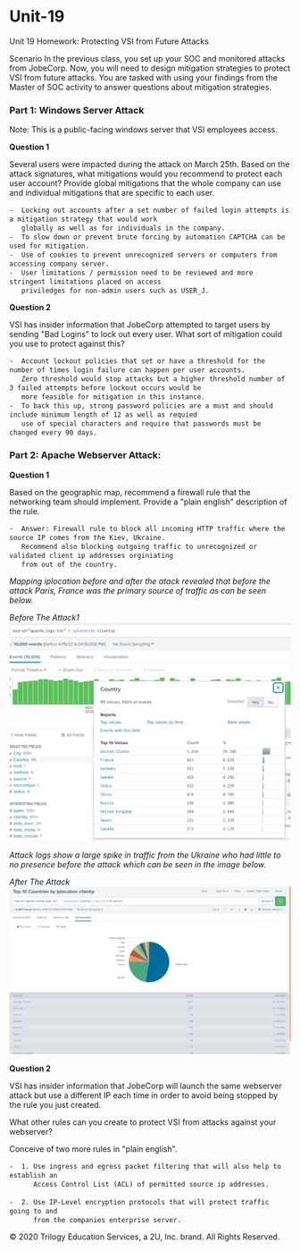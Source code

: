 # Unit-19



Unit 19 Homework: Protecting VSI from Future Attacks

Scenario
In the previous class,  you set up your SOC and monitored attacks from JobeCorp. Now, you will need to design 
mitigation strategies to protect VSI from future attacks.  You are tasked with using your findings from the 
Master of SOC activity to answer questions about mitigation strategies.


### Part 1: Windows Server Attack
Note: This is a public-facing windows server that VSI employees access.

**Question 1**

Several users were impacted during the attack on March 25th.
Based on the attack signatures, what mitigations would you recommend to protect each user account? 
Provide global mitigations that the whole company can use and individual mitigations that are specific to each user.

    -  Locking out accounts after a set number of failed login attempts is a mitigation strategy that would work 
       globally as well as for individuals in the company.
    -  To slow down or prevent brute forcing by automation CAPTCHA can be used for mitigation.
    -  Use of cookies to prevent unrecognized servers or computers from accessing company server.
    -  User limitations / permission need to be reviewed and more stringent limitations placed on access
       priviledges for non-admin users such as USER_J.
    
**Question 2**

VSI has insider information that JobeCorp attempted to target users by sending "Bad Logins" to lock out every user.
What sort of mitigation could you use to protect against this?

    -  Account lockout policies that set or have a threshold for the number of times login failure can happen per user accounts.  
       Zero threshold would stop attacks but a higher threshold number of 3 failed attempts before lockout occurs would be 
       more feasible for mitigation in this instance. 
    -  To back this up, strong password policies are a must and should include minimum length of 12 as well as requied 
       use of special characters and require that passwords must be changed every 90 days.

### Part 2: Apache Webserver Attack:

**Question 1**

Based on the geographic map, recommend a firewall rule that the networking team should implement.
Provide a "plain english" description of the rule.

    -  Answer: Firewall rule to block all incoming HTTP traffic where the source IP comes from the Kiev, Ukraine. 
       Recommend also blocking outgoing traffic to unrecognized or validated client ip addresses orginiating 
       from out of the country.

*Mapping iplocation before and after the atack revealed that before the attack Paris, France was the 
primary source of traffic as can be seen below.*

*Before The Attack1*
![TODO](https://github.com/Tamie13/Unit-19/blob/main/Unit%2019%20Screenshots/Apache%20Logs%20iplocation%20before%20attack.png)

*Attack logs show a large spike in traffic from the Ukraine who had little to no presence before the 
attack which can be seen in the image below.*

*After The Attack*
![TODO](https://github.com/Tamie13/Unit-19/blob/main/Unit%2019%20Screenshots/Apache%20Attack%20Logs%20iplocation%20pie%20chart.png)



**Question 2**

VSI has insider information that JobeCorp will launch the same webserver attack but use a different IP each time in order 
to avoid being stopped by the rule you just created.

What other rules can you create to protect VSI from attacks against your webserver?

Conceive of two more rules in "plain english".

    -  1. Use ingress and egress packet filtering that will also help to establish an 
          Access Control List (ACL) of permitted source ip addresses.
          
    -  2. Use IP-Level encryption protocols that will protect traffic going to and 
          from the companies enterprise server.


© 2020 Trilogy Education Services, a 2U, Inc. brand. All Rights Reserved.
